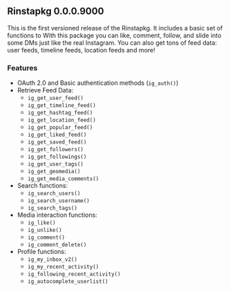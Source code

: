 ## Rinstapkg 0.0.0.9000

This is the first versioned release of the Rinstapkg. It includes a basic set of 
functions to With this package you can like, comment, follow, and slide into some DMs just like the 
real Instagram. You can also get tons of feed data: user feeds, timeline feeds, location 
feeds and more!

### Features

  * OAuth 2.0 and Basic authentication methods (`ig_auth()`)
  * Retrieve Feed Data: 
    * `ig_get_user_feed()`
    * `ig_get_timeline_feed()`
    * `ig_get_hashtag_feed()`
    * `ig_get_location_feed()`
    * `ig_get_popular_feed()`
    * `ig_get_liked_feed()`
    * `ig_get_saved_feed()`
    * `ig_get_followers()`
    * `ig_get_followings()`
    * `ig_get_user_tags()`
    * `ig_get_geomedia()`
    * `ig_get_media_comments()`
  * Search functions:
    * `ig_search_users()`
    * `ig_search_username()`
    * `ig_search_tags()`
  * Media interaction functions: 
    * `ig_like()`
    * `ig_unlike()`
    * `ig_comment()`
    * `ig_comment_delete()`
  * Profile functions: 
    * `ig_my_inbox_v2()`
    * `ig_my_recent_activity()`
    * `ig_following_recent_activity()`
    * `ig_autocomplete_userlist()`
    